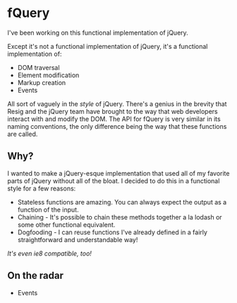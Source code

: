 # fQuery

I've been working on this functional implementation of jQuery.

Except it's not a functional implementation of jQuery, it's a functional implementation of:

- DOM traversal
- Element modification
- Markup creation
- Events

All sort of vaguely in the _style_ of jQuery. There's a genius in the brevity that Resig and the jQuery team have brought to the way that web developers interact with and modify the DOM. The API for fQuery is very similar in its naming conventions, the only difference being the way that these functions are called. 

## Why?

I wanted to make a jQuery-esque implementation that used all of my favorite parts of jQuery without all of the bloat. I decided to do this in a functional style for a few reasons:

- Stateless functions are amazing. You can always expect the output as a function of the input.
- Chaining - It's possible to chain these methods together a la lodash or some other functional equivalent.
- Dogfooding - I can reuse functions I've already defined in a fairly straightforward and understandable way!

_It's even ie8 compatible, too!_

## On the radar

- Events
